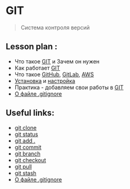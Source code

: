 # GIT
> Система контроля версий


## Lesson plan :
+ Что такое [GIT](https://git-scm.com/book/ru/v2) и Зачем он нужен
+ Как работает [GIT](https://git-scm.com/book/ru/v2)
+ Что такое [GitHub](https://github.com/), [GitLab](https://about.gitlab.com/), [AWS](https://aws.amazon.com/ru/console/)
+ [Установка](https://git-scm.com/book/ru/v2/%D0%92%D0%B2%D0%B5%D0%B4%D0%B5%D0%BD%D0%B8%D0%B5-%D0%A3%D1%81%D1%82%D0%B0%D0%BD%D0%BE%D0%B2%D0%BA%D0%B0-Git) и [настройка](https://git-scm.com/book/ru/v2/%D0%92%D0%B2%D0%B5%D0%B4%D0%B5%D0%BD%D0%B8%D0%B5-%D0%9F%D0%B5%D1%80%D0%B2%D0%BE%D0%BD%D0%B0%D1%87%D0%B0%D0%BB%D1%8C%D0%BD%D0%B0%D1%8F-%D0%BD%D0%B0%D1%81%D1%82%D1%80%D0%BE%D0%B9%D0%BA%D0%B0-Git)
+ Практика - добавляем свои работы в [GIT](https://git-scm.com/book/ru/v2)
+ [О файле .gitignore](https://tyapk.ru/blog/post/gitignore)

## Useful links:
+ [git clone](https://git-scm.com/docs/git-clone)
+ [git status](https://git-scm.com/docs/git-status)
+ [git add .](https://git-scm.com/docs/git-add)
+ [git commit](https://git-scm.com/docs/git-commit)
+ [git branch](https://git-scm.com/docs/git-branch)
+ [git checkout](https://git-scm.com/docs/git-checkout)
+ [git pull](https://git-scm.com/docs/git-pull)
+ [git stash](https://git-scm.com/docs/git-stash)
+ [О файле .gitignore](https://tyapk.ru/blog/post/gitignore)
